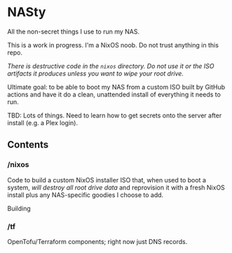 # NASty

All the non-secret things I use to run my NAS.

This is a work in progress. I'm a NixOS noob. Do not trust anything in this
repo.

*There is destructive code in the `nixos` directory. Do not use it or the ISO
artifacts it produces unless you want to wipe your root drive.*

Ultimate goal: to be able to boot my NAS from a custom ISO built by GitHub
actions and have it do a clean, unattended install of everything it needs to
run.

TBD: Lots of things. Need to learn how to get secrets onto the server after
install (e.g. a Plex login).

## Contents

### /nixos

Code to build a custom NixOS installer ISO that, when used to boot a system,
*will destroy all root drive data* and reprovision it with a fresh NixOS
install plus any NAS-specific goodies I choose to add.

Building 

### /tf

OpenTofu/Terraform components; right now just DNS records.
